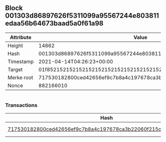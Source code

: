 ## Block 001303d86897626f5311099a95567244e803811edaa56b64673baad5a0f61a98

Attribute | Value
--- | ---
Height | 14862
Hash | 001303d86897626f5311099a95567244e803811edaa56b64673baad5a0f61a98
Timestamp | 2021-04-14T04:26:23+00:00
Target | 01f8521521521521521521521521521521521521521521521521521521521521
Merke root | 717530182800ced42656ef9c7b8a4c197678ca3b22060f215c352d7458752e50
Nonce | 882166010

```

```

### Transactions

Hash | Amount
--- | ---
[717530182800ced42656ef9c7b8a4c197678ca3b22060f215c352d7458752e50](717530182800ced42656ef9c7b8a4c197678ca3b22060f215c352d7458752e50.md) | 10.00000000 SKEPTI 
